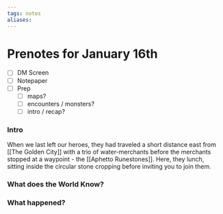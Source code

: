 ```yaml
---
tags: notes
aliases:
---
```


# Prenotes for January 16th
- [ ] DM Screen
- [ ] Notepaper
- [ ] Prep
	- [ ] maps?
	- [ ] encounters / monsters?
	- [ ] intro / recap?

### Intro

When we last left our heroes, they had traveled a short distance east from [[The Golden City]] with a trio of water-merchants before the merchants stopped at a waypoint - the [[Aphetto Runestones]]. Here, they lunch, sitting inside the circular stone cropping before inviting you to join them. 



### What does the World Know?


### What happened?